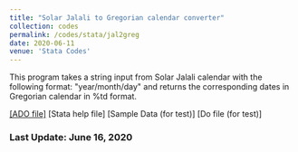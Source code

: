 ```yaml
---
title: "Solar Jalali to Gregorian calendar converter"
collection: codes
permalink: /codes/stata/jal2greg
date: 2020-06-11
venue: 'Stata Codes'
---
```


This program takes a string input from Solar Jalali calendar with the following format: "year/month/day" and returns the corresponding dates in Gregorian calendar in %td format.

[[ADO file]](https://www.dropbox.com/s/ct3wpxx4357qrk4/jal2greg.ado?dl=0)
[Stata help file]
[Sample Data (for test)]
[Do file (for test)]

### Last Update: June 16, 2020

